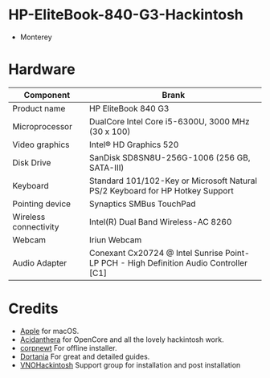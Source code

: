 # HP-EliteBook-840-G3-Hackintosh
- Monterey


# Hardware  
| Component             | Brank                                                                                                 |
| --------------------- | ----------------------------------------------------------------------------------------------------- |                
| Product name          | HP EliteBook 840 G3                                                                                   |
| Microprocessor        | DualCore Intel Core i5-6300U, 3000 MHz (30 x 100)                                                     |
| Video graphics        | Intel® HD Graphics 520                                                                                |
| Disk Drive            | SanDisk SD8SN8U-256G-1006 (256 GB, SATA-III)                                                          |
| Keyboard              | Standard 101/102-Key or Microsoft Natural PS/2 Keyboard for HP Hotkey Support                         |
| Pointing device       | Synaptics SMBus TouchPad  	                                                                          |
| Wireless connectivity | Intel(R) Dual Band Wireless-AC 8260                                                                   |
| Webcam                | Iriun Webcam  	                                                                                      |
| Audio Adapter         | Conexant Cx20724 @ Intel Sunrise Point-LP PCH - High Definition Audio Controller [C1]                 |


# Credits
- [Apple](https://apple.com) for macOS.
- [Acidanthera](https://github.com/acidanthera) for OpenCore and all the lovely hackintosh work.
- [corpnewt](https://github.com/corpnewt/) For offline installer.
- [Dortania](https://dortania.github.io/OpenCore-Install-Guide) For great and detailed guides.
- [VNOHackintosh](https://facebook.com/VNOHackintosh) Support group for installation and post installation
